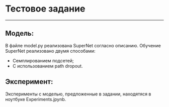 # Тестовое задание
---
## Модель:
В файле model.py реализована SuperNet согласно описанию. 
Обучение SuperNet реализовано двумя способами:
 * Семплированием подсетей;
 * С использованием path dropout.
 
 ## Эксперимент:
 Эксперименты с моделью, предложенные в задании, находятяся в ноутбуке Experiments.jpynb.

